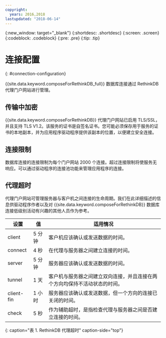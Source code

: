 ```yaml
---
copyright:
  years: 2016,2018
lastupdated: "2018-06-14"
---
```


{:new_window: target="_blank"}
{:shortdesc: .shortdesc}
{:screen: .screen}
{:codeblock: .codeblock}
{:pre: .pre}
{:tip: .tip}

# 连接配置
{: #connection-configuration}

{{site.data.keyword.composeForRethinkDB_full}} 数据库连接通过 RethinkDB 代理门户网站进行管理。

## 传输中加密

{{site.data.keyword.composeForRethinkDB}} 代理门户网站已启用 TLS/SSL，并且支持 TLS V1.2。该服务的证书是自签名证书。您可能必须保存用于服务的证书的本地副本，并为应用程序驱动程序提供该副本的位置，以便建立安全连接。

## 连接限制

数据库连接的连接限制为每个门户网站 2000 个连接。超过连接限制将使服务无响应。可以通过驱动程序的连接池功能来管理应用程序的连接。

## 代理超时

代理门户网站可管理服务器与客户机之间连接的生命周期。我们在此详细描述的信息供驱动程序作者以及对 {{site.data.keyword.composeForRethinkDB}} 数据库连接低级别活动有兴趣的其他人员作为参考。

设置|值|适用情况
----------|-----------|-----------
client|5 分钟|客户机应该确认或发送数据的时间。
connect|4 秒|在代理与服务器之间建立连接的时间。
server|5 分钟|服务器应该确认或发送数据的时间。
tunnel|1 天|客户机与服务器之间建立双向连接，并且连接在两个方向均保持不活动状态的时间。
client-fin|1 小时|服务器应该确认或发送数据，但一个方向的连接已关闭的时间。
check|5 秒|作为辅助超时，是指检查代理与服务器之间是否建立连接的时间。
{: caption="表 1. RethinkDB 代理超时" caption-side="top"}
